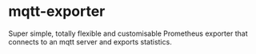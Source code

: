 # mqtt-exporter
Super simple, totally flexible and customisable Prometheus exporter that connects to an mqtt server and exports statistics.
